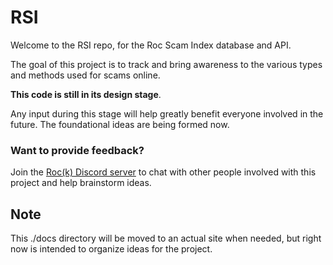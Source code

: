 # RSI

Welcome to the RSI repo, for the Roc Scam Index database
and API.

The goal of this project is to track and bring awareness
to the various types and methods used for scams online.

**This code is still in its design stage**.

Any input during this stage will help greatly benefit
everyone involved in the future. The foundational ideas
are being formed now.

### Want to provide feedback?

Join the [Roc(k) Discord server](https://discord.gg/W4VPzyMsRt)
to chat with other people involved with this project and help
brainstorm ideas.

## Note

This ./docs directory will be moved to an actual site
when needed, but right now is intended to organize ideas
for the project.

